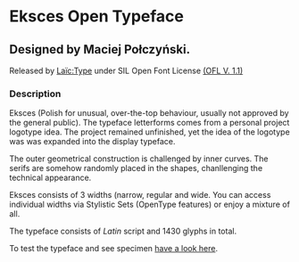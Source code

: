 # Eksces Open Typeface
## Designed by Maciej Połczyński. 
Released by [Laïc:Type](https://laic.pl) under SIL Open Font License [(OFL V. 1.1)](https://scripts.sil.org/cms/scripts/page.php?site_id=nrsi&id=ofl)

### Description
Eksces (Polish for unusual, over-the-top behaviour, usually not approved by the general public). The typeface letterforms comes from a personal project logotype idea. The project remained unfinished, yet the idea of the logotype was was expanded into the display typeface.

The outer geometrical construction is challenged by inner curves. The serifs are somehow randomly placed in the shapes, chanllenging the technical appearance.

Eksces consists of 3 widths (narrow, regular and wide. You can access individual widths via Stylistic Sets (OpenType features) or enjoy a mixture of all.

The typeface consists of *Latin* script and 1430 glyphs in total.

To test the typeface and see specimen [have a look here](https://laic.pl/eksces).
